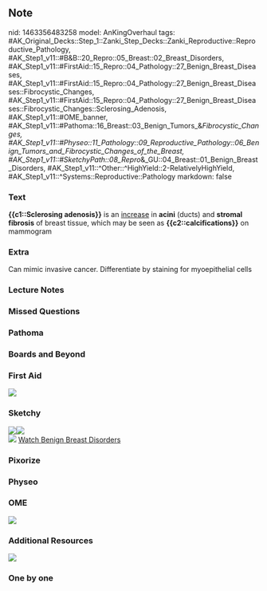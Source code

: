 ## Note
nid: 1463356483258
model: AnKingOverhaul
tags: #AK_Original_Decks::Step_1::Zanki_Step_Decks::Zanki_Reproductive::Reproductive_Pathology, #AK_Step1_v11::#B&B::20_Repro::05_Breast::02_Breast_Disorders, #AK_Step1_v11::#FirstAid::15_Repro::04_Pathology::27_Benign_Breast_Diseases, #AK_Step1_v11::#FirstAid::15_Repro::04_Pathology::27_Benign_Breast_Diseases::Fibrocystic_Changes, #AK_Step1_v11::#FirstAid::15_Repro::04_Pathology::27_Benign_Breast_Diseases::Fibrocystic_Changes::Sclerosing_Adenosis, #AK_Step1_v11::#OME_banner, #AK_Step1_v11::#Pathoma::16_Breast::03_Benign_Tumors_&_Fibrocystic_Changes, #AK_Step1_v11::#Physeo::11_Pathology::09_Reproductive_Pathology::06_Benign_Tumors_and_Fibrocystic_Changes_of_the_Breast, #AK_Step1_v11::#SketchyPath::08_Repro_&_GU::04_Breast::01_Benign_Breast_Disorders, #AK_Step1_v11::^Other::^HighYield::2-RelativelyHighYield, #AK_Step1_v11::^Systems::Reproductive::Pathology
markdown: false

### Text
<div>
  <b>{{c1::Sclerosing adenosis}}</b> is an <u>increase</u> in
  <b>acini</b> (ducts) and <b>stromal</b> <b>fibrosis</b> of breast
  tissue, which may be seen as <b>{{c2::calcifications}}</b> on
  mammogram
</div>

### Extra
Can mimic invasive cancer. Differentiate by staining for myoepithelial cells

### Lecture Notes


### Missed Questions


### Pathoma


### Boards and Beyond


### First Aid
<img src="tmpUGuZhh.png">

### Sketchy
<div><img src="36.%20Sclerosing%20Adenosis.jpg"><img src=
"37.%20Sclerosing%20Adenosis%20Stroma%20Fibrous%20.jpg"></div><img src="Complete%20Sketch-d80851ce0d77f66d3a205e3dfa7bb90dc4e17dd2_1566160514431.jpg">
<a href=
"https://dashboard.sketchy.com/study/medical/courses/medical-pathophysiology/units/medical-pathophysiology-reproductive-gu/videos/medical-pathophysiology-reproductive-and-gu-breast-benign-breast-disorders?utm_source=anki&utm_medium=partnership&utm_campaign=february_update&utm_content=medical">
Watch Benign Breast Disorders</a>

### Pixorize


### Physeo


### OME
<div class="ome-widget">
  <a href="https://onlinemeded.org?ref=anki"><img src=
  "_OME_AnkiFlashcards_General_7.png"></a>
</div>

### Additional Resources
<img src="paste-b113581819801cbc4d024b5acab5d7ca66b5da7e.png">

### One by one

